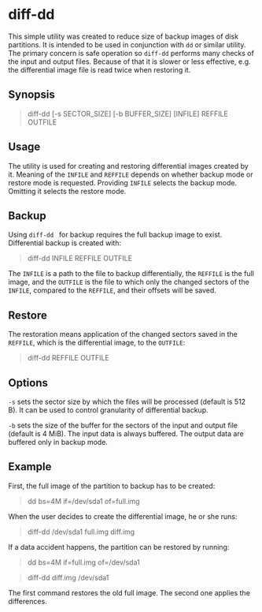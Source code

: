 # diff-dd

This simple utility was created to reduce size of backup images of
disk partitions. It is intended to be used in conjunction with ```dd```
or similar utility. The primary concern is safe operation so
```diff-dd``` performs many checks of the input and output
files. Because of that it is slower or less effective,
e.g. the differential image file is read twice when restoring it.

## Synopsis

> diff-dd [-s SECTOR_SIZE] [-b BUFFER_SIZE] [INFILE]  REFFILE  OUTFILE

## Usage

The utility is used for creating and restoring differential images
created by it.  Meaning of the ```INFILE``` and ```REFFILE``` depends
on whether backup mode or restore mode is requested. Providing ```INFILE```
selects the backup mode. Omitting it selects the restore mode.

## Backup

Using ```diff-dd ``` for backup requires the full backup image to
exist. Differential backup is created with:

> diff-dd INFILE REFFILE OUTFILE

The ```INFILE``` is a path to the file to backup differentially, the
```REFFILE``` is the full image, and the ```OUTFILE``` is the file to
which only the changed sectors of the ```INFILE```, compared to the
```REFFILE```, and their offsets will be saved.

## Restore

The restoration means application of the changed sectors saved in the
```REFFILE```, which is the differential image, to the ```OUTFILE```:

> diff-dd REFFILE OUTFILE

## Options

```-s``` sets the sector size by which the files will be processed
(default is 512 B). It can be used to control granularity of
differential backup.

```-b``` sets the size of the buffer for the sectors of the input and
output file (default is 4 MiB). The input data is always buffered. The
output data are buffered only in backup mode.

## Example

First, the full image of the partition to backup has to be created:

> dd bs=4M if=/dev/sda1 of=full.img

When the user decides to create the differential image, he or she runs:

> diff-dd /dev/sda1 full.img diff.img

If a data accident happens, the partition can be restored by running:

> dd bs=4M if=full.img of=/dev/sda1

> diff-dd diff.img /dev/sda1

The first command restores the old full image. The second one applies
the differences.
